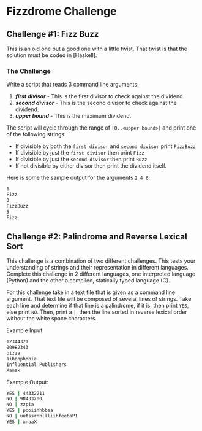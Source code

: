 Fizzdrome Challenge 
===================

Challenge #1: Fizz Buzz
------------------------
This is an old one but a good one with a little twist. That twist is that the solution must be coded in [Haskell].

### The Challenge
Write a script that reads 3 command line arguments:

1. ***first divisor*** - This is the first divisor to check against the dividend.
2. ***second divisor*** - This is the second divisor to check against the dividend.
3. ***upper bound*** - This is the maximum dividend.

The script will cycle through the range of `[0..<upper bound>]` and print one of the following strings:

* If divisible by both the `first divisor` and `second divisor` print `FizzBuzz`
* If divisible by just the `first divisor` then print `Fizz`
* If divisible by just the `second divisor` then print `Buzz`
* If not divisible by either divisor then print the dividend itself.

Here is some the sample output for the arguments `2 4 6`:

```bash
1
Fizz
3
FizzBuzz
5
Fizz
```

Challenge #2: Palindrome and Reverse Lexical Sort
-------------------------------------------------
This challenge is a combination of two different challenges. This tests your understanding of strings and their representation in different languages. Complete this challenge in 2 different languages, one interpreted language (Python) and the other a compiled, statically typed language (C).

For this challenge take in a text file that is given as a command line argument. That text file will be composed of several lines of strings. Take each line and determine if that line is a palindrome, if it is, then print `YES`, else print `NO`.  Then, print a `|`, then the line sorted in reverse lexical order without the white space characters.

Example Input:
```bash
12344321
00982343
pizza
aibohphobia
Influential Publishers
Xanax
```

Example Output:
```bash
YES | 44332211
NO | 98433200
NO | zzpia
YES | pooiihhbbaa
NO | uutssrnnllliihfeebaPI
YES | xnaaX
```
